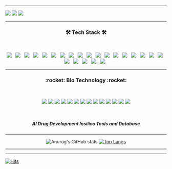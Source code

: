 
***
<!-- 배경 -->
<!-- ![header](https://capsule-render.vercel.app/api?type=wave&color=auto&height=200&section=header&text=Na%20JeongSoo&fontSize=90) -->

<img src="https://img.shields.io/badge/사회조사분석사-2급"/></a>
<img src="https://img.shields.io/badge/SQLD"/></a>
<img src="https://img.shields.io/badge/ADsP"/></a>

***

<h3 align="center"><b>🛠 Tech Stack 🛠</b></h3>
</br>
<p align="center">
<img src="https://img.shields.io/badge/java-black.svg?style=for-the-badge&logo=java&logoColor=white"/></a> &nbsp
<img src="https://img.shields.io/badge/javascript-black.svg?style=for-the-badge&logo=javascript&logoColor=white"/></a> &nbsp
<img src="https://img.shields.io/badge/python-black.svg?style=for-the-badge&logo=python&logoColor=white"/></a> &nbsp
<img src="https://img.shields.io/badge/r-black.svg?style=for-the-badge&logo=r&logoColor=white"/></a> &nbsp
<img src="https://img.shields.io/badge/SAS-black.svg?style=for-the-badge"/></a> &nbsp
<img src="https://img.shields.io/badge/html5-black.svg?style=for-the-badge&logo=html5&logoColor=white"/></a> &nbsp
<img src="https://img.shields.io/badge/css3-black.svg?style=for-the-badge&logo=css3&logoColor=white"/></a> &nbsp
<img src="https://img.shields.io/badge/mysql-black.svg?style=for-the-badge&logo=mysql&logoColor=white"/></a> &nbsp
<img src="https://img.shields.io/badge/node.js-black?style=for-the-badge&logo=node.js&logoColor=white"/></a> &nbsp
<img src="https://img.shields.io/badge/Visual%20Studio%20Code-black.svg?style=for-the-badge&logo=visual-studio-code&logoColor=white"/></a> &nbsp
<img src="https://img.shields.io/badge/Eclipse-black.svg?style=for-the-badge&logo=Eclipse&logoColor=white"/></a> &nbsp
<img src="https://img.shields.io/badge/spring-black.svg?style=for-the-badge&logo=spring&logoColor=white"/></a> &nbsp
<img src="https://img.shields.io/badge/Gradle-black.svg?style=for-the-badge&logo=Gradle&logoColor=white"/></a> &nbsp
<img src="https://img.shields.io/badge/AWS-black?style=for-the-badge&logo=amazon-aws&logoColor=white"/></a> &nbsp
<img src="https://img.shields.io/badge/Linux-black?style=for-the-badge&logo=linux&logoColor=white"/></a> &nbsp
<img src="https://img.shields.io/badge/cent%20os-black?style=for-the-badge&logo=centos&logoColor=white"/></a> &nbsp
<img src="https://img.shields.io/badge/Ubuntu-black?style=for-the-badge&logo=ubuntu&logoColor=white"/></a> &nbsp
<img src="https://img.shields.io/badge/shell_script-black?style=for-the-badge&logo=gnu-bash&logoColor=white"/></a> &nbsp
<img src="https://img.shields.io/badge/chart.js-black?style=for-the-badge&logo=chart.js&logoColor=white"/></a> &nbsp
<img src="https://img.shields.io/badge/jquery-black?style=for-the-badge&logo=jquery&logoColor=white"/></a> &nbsp  
<img src="https://img.shields.io/badge/-Stackoverflow-black?style=for-the-badge&logo=stack-overflow&logoColor=white"/></a> &nbsp 
<img src="https://img.shields.io/badge/Notion-black?style=for-the-badge&logo=notion&logoColor=white"/></a> &nbsp
<img src="https://img.shields.io/badge/Jupyter-black?style=for-the-badge&logo=jupyter&logoColor=white"/></a> &nbsp

</p>

***

<h3 align="center"><b>:rocket: Bio Technology :rocket:</b></h3>
</br>
<p align="center">
<img src="https://img.shields.io/badge/Gnina-skyblue?style=for-the-badge"/></a>
<img src="https://img.shields.io/badge/DiffDock-skyblue?style=for-the-badge"/></a>
<img src="https://img.shields.io/badge/AlphaFold2-skyblue?style=for-the-badge"/></a>
<img src="https://img.shields.io/badge/RDkit-skyblue?style=for-the-badge"/></a>
<img src="https://img.shields.io/badge/Uniprot-skyblue?style=for-the-badge"/></a>
<img src="https://img.shields.io/badge/PLIP-skyblue?style=for-the-badge"/></a>
<img src="https://img.shields.io/badge/ZINC-skyblue?style=for-the-badge"/></a>
<img src="https://img.shields.io/badge/RCSB-skyblue?style=for-the-badge"/></a>
<img src="https://img.shields.io/badge/AutoDock Vina-skyblue?style=for-the-badge"/></a>
<img src="https://img.shields.io/badge/AutoDock GPU-skyblue?style=for-the-badge"/></a>
<img src="https://img.shields.io/badge/PubChem-skyblue?style=for-the-badge"/></a>
<img src="https://img.shields.io/badge/ChEMBL-skyblue?style=for-the-badge"/></a>
<img src="https://img.shields.io/badge/RxDock-skyblue?style=for-the-badge"/></a>
<img src="https://img.shields.io/badge/DeepDock-skyblue?style=for-the-badge"/></a>
</p>

</br>

<h5 align="center">AI Drug Development <i>Insilico</i> Tools and Database</h5>

***
<!-- [![Ashutosh's github activity graph](https://github-readme-activity-graph.cyclic.app/graph?username=JeongSooNa&theme=tokyo-night)](https://github.com/ashutosh00710/github-readme-activity-graph)
 -->
<!-- most used language -->

<center>

![Anurag's GitHub stats](https://github-readme-stats.vercel.app/api?username=JeongSooNa&show_icons=true&theme=prussian)
[![Top Langs](https://github-readme-stats.vercel.app/api/top-langs/?username=JeongSooNa&langs_count=8&layout=compact&hide=html,css,scss,java,javascript)](https://github.com/anuraghazra/github-readme-stats)  
 

</center>

---
<!-- [P O R T F O L I O](http://js.main.io.s3-website.ap-northeast-2.amazonaws.com/)   -->
<!-- http://js.main.io.s3-website.ap-northeast-2.amazonaws.com/ -->
---
[![Hits](https://hits.seeyoufarm.com/api/count/incr/badge.svg?url=https://github.com/JeongSooNa-counter)](https://hits.seeyoufarm.com)
<!--
** PR!!!
**JeongSooNa/JeongSooNa** is a ✨ _special_ ✨ repository because its `README.md` (this file) appears on your GitHub profile.

Here are some ideas to get you started:

- 🔭 I’m currently working on ...
- 🌱 I’m currently learning ...
- 👯 I’m looking to collaborate on ...
- 🤔 I’m looking for help with ...
- 💬 Ask me about ...
- 📫 How to reach me: ...
- 😄 Pronouns: ...
- ⚡ Fun fact: ...
-->
